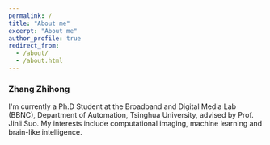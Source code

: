 ```yaml
---
permalink: /
title: "About me"
excerpt: "About me"
author_profile: true
redirect_from: 
  - /about/
  - /about.html
---
```

### Zhang Zhihong ###


I'm currently a Ph.D Student at the Broadband and Digital Media Lab (BBNC), Department of Automation, Tsinghua University, advised by Prof. Jinli Suo. 
My interests include computational imaging, machine learning and brain-like intelligence.
